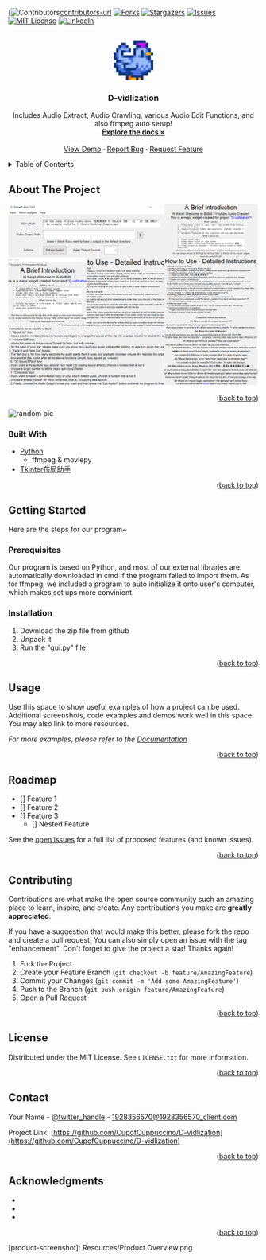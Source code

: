<div id="top"></div>
<!--
*** Thanks for checking out the Best-README-Template. If you have a suggestion
*** that would make this better, please fork the repo and create a pull request
*** or simply open an issue with the tag "enhancement".
*** Don't forget to give the project a star!
*** Thanks again! Now go create something AMAZING! :D
-->



<!-- PROJECT SHIELDS -->
<!--
*** I'm using markdown "reference style" links for readability.
*** Reference links are enclosed in brackets [ ] instead of parentheses ( ).
*** See the bottom of this document for the declaration of the reference variables
*** for contributors-url, forks-url, etc. This is an optional, concise syntax you may use.
*** https://www.markdownguide.org/basic-syntax/#reference-style-links
-->
[![Contributors][contributors-shield][contributors-url]
[![Forks][forks-shield]][forks-url]
[![Stargazers][stars-shield]][stars-url]
[![Issues][issues-shield]][issues-url]
[![MIT License][license-shield]][license-url]
[![LinkedIn][linkedin-shield]][linkedin-url]



<!-- PROJECT LOGO -->
<br />
<div align="center">
  <a href= "https://github.com/CupofCuppuccino/D-vidlization">
    <img src=".\Resources\logo.png" alt="Logo" width="80" height="80">
  </a>

<h3 align="center">D-vidlization</h3>

  <p align="center">
    Includes Audio Extract, Audio Crawling, various Audio Edit Functions, and also ffmpeg auto setup!
    <br />
    <a href="href= "https://github.com/CupofCuppuccino/D-vidlization""><strong>Explore the docs »</strong></a>
    <br />
    <br />
    <a href="https://github.com/CupofCuppuccino/D-vidlization">View Demo</a>
    ·
    <a href="https://github.com/CupofCuppuccino/D-vidlization/issues">Report Bug</a>
    ·
    <a href="https://github.com/CupofCuppuccino/D-vidlization/issues">Request Feature</a>
  </p>
</div>



<!-- TABLE OF CONTENTS -->
<details>
  <summary>Table of Contents</summary>
  <ol>
    <li>
      <a href="#about-the-project">About The Project</a>
      <ul>
        <li><a href="#built-with">Built With</a></li>
      </ul>
    </li>
    <li>
      <a href="#getting-started">Getting Started</a>
      <ul>
        <li><a href="#prerequisites">Prerequisites</a></li>
        <li><a href="#installation">Installation</a></li>
      </ul>
    </li>
    <li><a href="#usage">Usage</a></li>
    <li><a href="#roadmap">Roadmap</a></li>
    <li><a href="#contributing">Contributing</a></li>
    <li><a href="#license">License</a></li>
    <li><a href="#contact">Contact</a></li>
    <li><a href="#acknowledgments">Acknowledgments</a></li>
  </ol>
</details>



<!-- ABOUT THE PROJECT -->
## About The Project

[![Here is a Demonstration of this Program](./Resources/ProductOverview.png "Overview of Program")](https://github.com/CupofCuppuccino/D-vidlization/tree/master)

<p align="right">(<a href="#top">back to top</a>)</p>

![random pic](randomPic.png)



### Built With

* [Python](https://www.python.org)
	* ffmpeg & moviepy
* [Tkinter布局助手](https://www.pytk.net/tkinter-helper)

<p align="right">(<a href="#top">back to top</a>)</p>



<!-- GETTING STARTED -->
## Getting Started

Here are the steps for our program~

### Prerequisites

Our program is based on Python, and most of our external libraries are automatically downloaded in cmd if the program failed to import them. As for ffmpeg, we included a program to auto initialize it onto user's computer, which makes set ups more convinient.

### Installation

1. Download the zip file from github
2. Unpack it
3. Run the "gui.py" file

<p align="right">(<a href="#top">back to top</a>)</p>



<!-- USAGE EXAMPLES -->
## Usage

Use this space to show useful examples of how a project can be used. Additional screenshots, code examples and demos work well in this space. You may also link to more resources.

_For more examples, please refer to the [Documentation](https://example.com)_

<p align="right">(<a href="#top">back to top</a>)</p>



<!-- ROADMAP -->
## Roadmap

- [] Feature 1
- [] Feature 2
- [] Feature 3
    - [] Nested Feature

See the [open issues](https://github.com/CupofCuppuccino/D-vidlization/issues) for a full list of proposed features (and known issues).

<p align="right">(<a href="#top">back to top</a>)</p>



<!-- CONTRIBUTING -->
## Contributing

Contributions are what make the open source community such an amazing place to learn, inspire, and create. Any contributions you make are **greatly appreciated**.

If you have a suggestion that would make this better, please fork the repo and create a pull request. You can also simply open an issue with the tag "enhancement".
Don't forget to give the project a star! Thanks again!

1. Fork the Project
2. Create your Feature Branch (`git checkout -b feature/AmazingFeature`)
3. Commit your Changes (`git commit -m 'Add some AmazingFeature'`)
4. Push to the Branch (`git push origin feature/AmazingFeature`)
5. Open a Pull Request

<p align="right">(<a href="#top">back to top</a>)</p>



<!-- LICENSE -->
## License

Distributed under the MIT License. See `LICENSE.txt` for more information.

<p align="right">(<a href="#top">back to top</a>)</p>



<!-- CONTACT -->
## Contact

Your Name - [@twitter_handle](https://twitter.com/twitter_handle) - 1928356570@1928356570_client.com

Project Link: [https://github.com/CupofCuppuccino/D-vidlization](https://github.com/CupofCuppuccino/D-vidlization)

<p align="right">(<a href="#top">back to top</a>)</p>



<!-- ACKNOWLEDGMENTS -->
## Acknowledgments

* []()
* []()
* []()

<p align="right">(<a href="#top">back to top</a>)</p>



<!-- MARKDOWN LINKS & IMAGES -->
<!-- https://www.markdownguide.org/basic-syntax/#reference-style-links -->
[contributors-shield]: https://img.shields.io/github/contributors/CupofCuppuccino/D-vidlization.svg?style=for-the-badge
[contributors-url]: https://github.com/CupofCuppuccino/D-vidlization/graphs/contributors
[forks-shield]: https://img.shields.io/github/forks/CupofCuppuccino/D-vidlization.svg?style=for-the-badge
[forks-url]: https://github.com/CupofCuppuccino/D-vidlization/network/members
[stars-shield]: https://img.shields.io/github/stars/CupofCuppuccino/D-vidlization.svg?style=for-the-badge
[stars-url]: https://github.com/CupofCuppuccino/D-vidlization/stargazers
[issues-shield]: https://img.shields.io/github/issues/CupofCuppuccino/D-vidlization.svg?style=for-the-badge
[issues-url]: https://github.com/CupofCuppuccino/D-vidlization/issues
[license-shield]: https://img.shields.io/github/license/CupofCuppuccino/D-vidlization.svg?style=for-the-badge
[license-url]: https://github.com/CupofCuppuccino/D-vidlization/blob/master/LICENSE.txt
[linkedin-shield]: https://img.shields.io/badge/-LinkedIn-black.svg?style=for-the-badge&logo=linkedin&colorB=555
[linkedin-url]: https://linkedin.com/in/linkedin_username
[product-screenshot]: Resources/Product Overview.png
